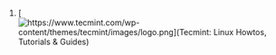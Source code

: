 1. [![https://www.tecmint.com/wp-content/themes/tecmint/images/logo.png](Tecmint: Linux Howtos, Tutorials & Guides)](https://www.tecmint.com/)
